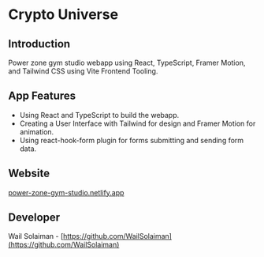 # Crypto Universe

## Introduction

Power zone gym studio webapp using React, TypeScript, Framer Motion, and Tailwind CSS using Vite Frontend Tooling.

## App Features

- Using React and TypeScript to build the webapp.
- Creating a User Interface with Tailwind for design and Framer Motion for animation.
- Using react-hook-form plugin for forms submitting and sending form data.

## Website

[power-zone-gym-studio.netlify.app](power-zone-gym-studio.netlify.app)

## Developer

Wail Solaiman - [https://github.com/WailSolaiman](https://github.com/WailSolaiman)
